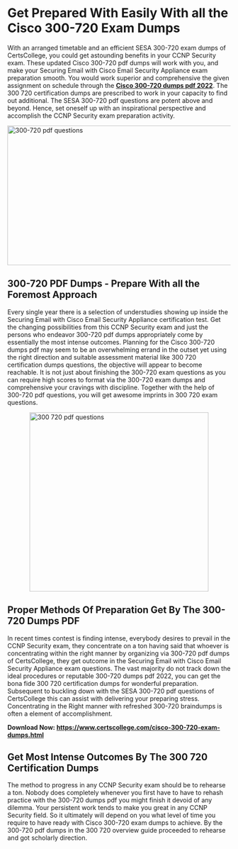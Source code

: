<h1><strong>Get Prepared With Easily With all the Cisco 300-720 Exam Dumps&nbsp;</strong></h1>
<p><span style="font-weight: 400;">With an arranged timetable and an efficient SESA 300-720 exam dumps of CertsCollege, you could get astounding benefits in your CCNP Security exam. These updated Cisco 300-720 pdf dumps will work with you, and make your Securing Email with Cisco Email Security Appliance exam preparation smooth. You would work superior and comprehensive the given assignment on schedule through the <strong><a href="https://www.certscollege.com/cisco-300-720-exam-dumps.html">Cisco 300-720 dumps pdf 2022</a></strong>. The 300 720 certification dumps are prescribed to work in your capacity to find out additional. The SESA 300-720 pdf questions are potent above and beyond. Hence, set oneself up with an inspirational perspective and accomplish the CCNP Security exam preparation activity.&nbsp;</span></p>
<p><span style="font-weight: 400;"><img style="display: block; margin-left: auto; margin-right: auto;" src="https://i.ibb.co/CPDK3ps/Yellow-and-Blue-Initiative-Blog-Banner.png" alt="300-720 pdf questions" width="559" height="315" /></span></p>
<h2><strong>300-720 PDF Dumps - Prepare With all the Foremost Approach</strong></h2>
<p><span style="font-weight: 400;">Every single year there is a selection of understudies showing up inside the Securing Email with Cisco Email Security Appliance certification test. Get the changing possibilities from this CCNP Security exam and just the persons who endeavor 300-720 pdf dumps appropriately come by essentially the most intense outcomes. Planning for the Cisco 300-720 dumps pdf may seem to be an overwhelming errand in the outset yet using the right direction and suitable assessment material like 300 720 certification dumps questions, the objective will appear to become reachable. It is not just about finishing the 300-720 exam questions as you can require high scores to format via the 300-720 exam dumps and comprehensive your cravings with discipline. Together with the help of 300-720 pdf questions, you will get awesome imprints in 300 720 exam questions.</span></p>
<p><span style="font-weight: 400;"><a href="https://tinyurl.com/ybrsyz56"><img style="display: block; margin-left: auto; margin-right: auto;" src="https://i.ibb.co/9tMrhdY/Teacher-Appreciation-Invitation.png" alt="300 720 pdf questions " width="404" height="404" /></a></span></p>
<h2><strong>Proper Methods Of Preparation Get By The 300-720 Dumps PDF</strong></h2>
<p><span style="font-weight: 400;">In recent times contest is finding intense, everybody desires to prevail in the CCNP Security exam, they concentrate on a ton having said that whoever is concentrating within the right manner by organizing via 300-720 pdf dumps of CertsCollege, they get outcome in the Securing Email with Cisco Email Security Appliance exam questions. The vast majority do not track down the ideal procedures or reputable 300-720 dumps pdf 2022, you can get the bona fide 300 720 certification dumps for wonderful preparation. Subsequent to buckling down with the SESA 300-720 pdf questions of CertsCollege this can assist with delivering your preparing stress. Concentrating in the Right manner with refreshed 300-720 braindumps is often a element of accomplishment.</span></p>
<p><span style="font-weight: 400;"><strong>Download Now: <a href="https://www.certscollege.com/cisco-300-720-exam-dumps.html">https://www.certscollege.com/cisco-300-720-exam-dumps.html</a></strong></span></p>
<h2><strong>Get Most Intense Outcomes By The 300 720 Certification Dumps</strong></h2>
<p><span style="font-weight: 400;">The method to progress in any CCNP Security exam should be to rehearse a ton. Nobody does completely whenever you first have to have to rehash practice with the 300-720 dumps pdf you might finish it devoid of any dilemma. Your persistent work tends to make you great in any CCNP Security field. So it ultimately will depend on you what level of time you require to have ready with Cisco 300-720 exam dumps to achieve. By the 300-720 pdf dumps in the 300 720 overview guide proceeded to rehearse and got scholarly direction.</span></p>

